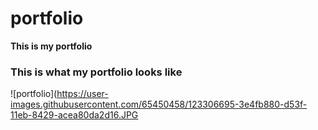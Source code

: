 # portfolio
**This is my portfolio**

### This is what my portfolio looks like
![portfolio](https://user-images.githubusercontent.com/65450458/123306695-3e4fb880-d53f-11eb-8429-acea80da2d16.JPG

